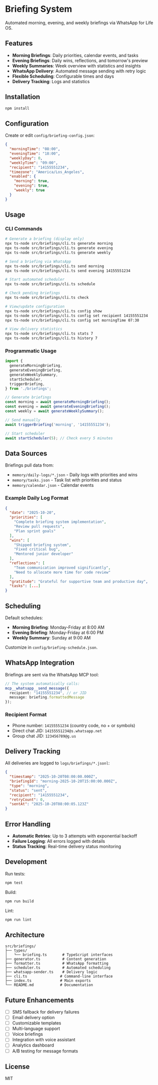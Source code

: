 # Briefing System

Automated morning, evening, and weekly briefings via WhatsApp for Life OS.

## Features

- **Morning Briefings**: Daily priorities, calendar events, and tasks
- **Evening Briefings**: Daily wins, reflections, and tomorrow's preview
- **Weekly Summaries**: Week overview with statistics and insights
- **WhatsApp Delivery**: Automated message sending with retry logic
- **Flexible Scheduling**: Configurable times and days
- **Delivery Tracking**: Logs and statistics

## Installation

```bash
npm install
```

## Configuration

Create or edit `config/briefing-config.json`:

```json
{
  "morningTime": "08:00",
  "eveningTime": "18:00",
  "weeklyDay": 0,
  "weeklyTime": "09:00",
  "recipient": "14155551234",
  "timezone": "America/Los_Angeles",
  "enabled": {
    "morning": true,
    "evening": true,
    "weekly": true
  }
}
```

## Usage

### CLI Commands

```bash
# Generate a briefing (display only)
npx ts-node src/briefings/cli.ts generate morning
npx ts-node src/briefings/cli.ts generate evening
npx ts-node src/briefings/cli.ts generate weekly

# Send a briefing via WhatsApp
npx ts-node src/briefings/cli.ts send morning
npx ts-node src/briefings/cli.ts send evening 14155551234

# Start automated scheduler
npx ts-node src/briefings/cli.ts schedule

# Check pending briefings
npx ts-node src/briefings/cli.ts check

# View/update configuration
npx ts-node src/briefings/cli.ts config show
npx ts-node src/briefings/cli.ts config set recipient 14155551234
npx ts-node src/briefings/cli.ts config set morningTime 07:30

# View delivery statistics
npx ts-node src/briefings/cli.ts stats 7
npx ts-node src/briefings/cli.ts history 7
```

### Programmatic Usage

```typescript
import {
  generateMorningBriefing,
  generateEveningBriefing,
  generateWeeklySummary,
  startScheduler,
  triggerBriefing,
} from './briefings';

// Generate briefings
const morning = await generateMorningBriefing();
const evening = await generateEveningBriefing();
const weekly = await generateWeeklySummary();

// Send manually
await triggerBriefing('morning', '14155551234');

// Start scheduler
await startScheduler(5); // Check every 5 minutes
```

## Data Sources

Briefings pull data from:

- `memory/daily-logs/*.json` - Daily logs with priorities and wins
- `memory/tasks.json` - Task list with priorities and status
- `memory/calendar.json` - Calendar events

### Example Daily Log Format

```json
{
  "date": "2025-10-20",
  "priorities": [
    "Complete briefing system implementation",
    "Review pull requests",
    "Plan sprint goals"
  ],
  "wins": [
    "Shipped briefing system",
    "Fixed critical bug",
    "Mentored junior developer"
  ],
  "reflections": [
    "Team communication improved significantly",
    "Need to allocate more time for code review"
  ],
  "gratitude": "Grateful for supportive team and productive day",
  "tasks": [...]
}
```

## Scheduling

Default schedules:

- **Morning Briefing**: Monday-Friday at 8:00 AM
- **Evening Briefing**: Monday-Friday at 6:00 PM
- **Weekly Summary**: Sunday at 9:00 AM

Customize in `config/briefing-schedule.json`.

## WhatsApp Integration

Briefings are sent via the WhatsApp MCP tool:

```typescript
// The system automatically calls:
mcp__whatsapp__send_message({
  recipient: "14155551234", // or JID
  message: briefing.formattedMessage
});
```

### Recipient Format

- Phone number: `14155551234` (country code, no + or symbols)
- Direct chat JID: `14155551234@s.whatsapp.net`
- Group chat JID: `123456789@g.us`

## Delivery Tracking

All deliveries are logged to `logs/briefings/*.jsonl`:

```json
{
  "timestamp": "2025-10-20T08:00:00.000Z",
  "briefingId": "morning-2025-10-20T15:00:00.000Z",
  "type": "morning",
  "status": "sent",
  "recipient": "14155551234",
  "retryCount": 0,
  "sentAt": "2025-10-20T08:00:05.123Z"
}
```

## Error Handling

- **Automatic Retries**: Up to 3 attempts with exponential backoff
- **Failure Logging**: All errors logged with details
- **Status Tracking**: Real-time delivery status monitoring

## Development

Run tests:

```bash
npm test
```

Build:

```bash
npm run build
```

Lint:

```bash
npm run lint
```

## Architecture

```
src/briefings/
├── types/
│   └── briefing.ts       # TypeScript interfaces
├── generator.ts          # Content generation
├── formatter.ts          # WhatsApp formatting
├── scheduler.ts          # Automated scheduling
├── whatsapp-sender.ts    # Delivery logic
├── cli.ts               # Command-line interface
├── index.ts             # Main exports
└── README.md            # Documentation
```

## Future Enhancements

- [ ] SMS fallback for delivery failures
- [ ] Email delivery option
- [ ] Customizable templates
- [ ] Multi-language support
- [ ] Voice briefings
- [ ] Integration with voice assistant
- [ ] Analytics dashboard
- [ ] A/B testing for message formats

## License

MIT
